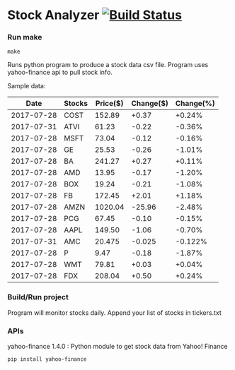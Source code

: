 # Stock Analyzer [![Build Status](https://travis-ci.org/ogoyal/StockAnalyzer.svg?branch=master)](https://travis-ci.org/ogoyal/StockAnalyzer)

### Run make
```
make
```

Runs python program to produce a stock data csv file. Program uses yahoo-finance api to pull stock info.

Sample data:

| Date| Stocks| Price($)| Change($)| Change(%) | 
| --- | --- | --- | --- | ---  | 
| 2017-07-28| COST| 152.89| +0.37| +0.24% | 
| 2017-07-31| ATVI| 61.23| -0.22| -0.36% | 
| 2017-07-28| MSFT| 73.04| -0.12| -0.16% | 
| 2017-07-28| GE| 25.53| -0.26| -1.01% | 
| 2017-07-28| BA| 241.27| +0.27| +0.11% | 
| 2017-07-28| AMD| 13.95| -0.17| -1.20% | 
| 2017-07-28| BOX| 19.24| -0.21| -1.08% | 
| 2017-07-28| FB| 172.45| +2.01| +1.18% | 
| 2017-07-28| AMZN| 1020.04| -25.96| -2.48% | 
| 2017-07-28| PCG| 67.45| -0.10| -0.15% | 
| 2017-07-28| AAPL| 149.50| -1.06| -0.70% | 
| 2017-07-31| AMC| 20.475| -0.025| -0.122% | 
| 2017-07-28| P| 9.47| -0.18| -1.87% | 
| 2017-07-28| WMT| 79.81| +0.03| +0.04% | 
| 2017-07-28| FDX| 208.04| +0.50| +0.24% | 

### Build/Run project

Program will monitor stocks daily. Append your list of stocks in tickers.txt

### APIs
yahoo-finance 1.4.0 : Python module to get stock data from Yahoo! Finance

```
pip install yahoo-finance
```

